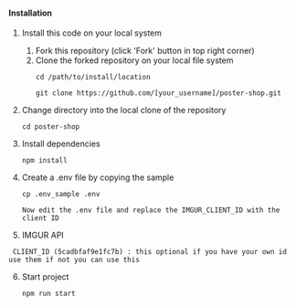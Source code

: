 #### Installation

1. Install this code on your local system
     
    1. Fork this repository (click 'Fork' button in top right corner)
    2. Clone the forked repository on your local file system
        ```
        cd /path/to/install/location
        
        git clone https://github.com/[your_username]/poster-shop.git
        ```

2. Change directory into the local clone of the repository

    ```
    cd poster-shop
    ```

3. Install dependencies

    ```
    npm install
    ```
4. Create a .env file by copying the sample 

    ```
    cp .env_sample .env

    Now edit the .env file and replace the IMGUR_CLIENT_ID with the client ID 
    ```
5. IMGUR API    
  ```
   CLIENT_ID (5cadbfaf9e1fc7b) : this optional if you have your own id use them if not you can use this 
  ```
6. Start project

    ```
    npm run start
    ```